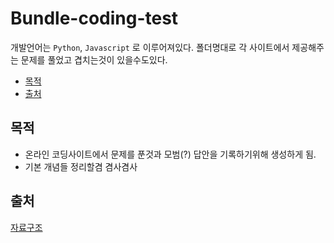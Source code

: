 # Bundle-coding-test

개발언어는 `Python`, `Javascript` 로 이루어져있다.
폴더명대로 각 사이트에서 제공해주는 문제를 풀었고 겹치는것이 있을수도있다.

* [목적](#목적)
* [출처](#출처)

## 목적
* 온라인 코딩사이트에서 문제를 푼것과 모범(?) 답안을 기록하기위해 생성하게 됨.
* 기본 개념들 정리할겸 겸사겸사

## 출처
[자료구조](http://ejklike.github.io/2017/03/04/sorting-algorithms-with-python.html)
